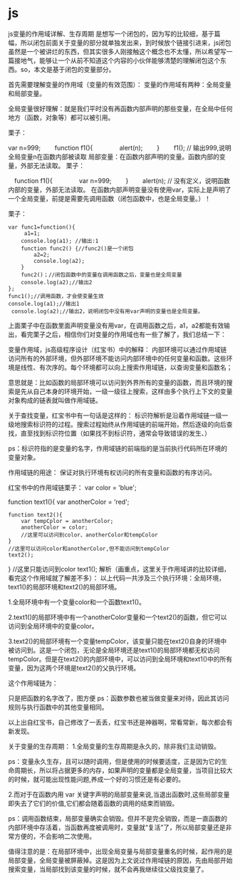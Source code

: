 # js
js变量的作用域详解、生存周期
是想写一个闭包的，因为写的比较细，基于篇幅，所以闭包前面关于变量的部分就单独发出来，到时候放个链接引进来，js闭包虽然是一个被讲烂的东西，但其实很多人刚接触这个概念也不太懂，所以希望写一篇接地气，能够让一个从前不知道这个内容的小伙伴能够清楚的理解闭包这个东西。so，本文是基于闭包的变量部分。

首先需要理解变量的作用域（变量的有效范围）：
变量的作用域有两种：全局变量和局部变量。

全局变量很好理解：就是我们平时没有再函数内部声明的那些变量，在全局中任何地方（函数，对象等）都可以被引用。

栗子：

var n=999;
　　function f1(){
　　　　alert(n);
　　}
　　f1(); // 输出999,说明全局变量n在函数内部被读取
局部变量：在函数内部声明的变量。函数内部的变量，外部无法读取。
栗子：

　function f1(){
　　　　var n=999;
　　}
　　alert(n); // 没有定义，说明函数内部的变量，外部无法读取。
在函数内部声明变量没有使用var，实际上是声明了一个全局变量，前提是需要先调用函数（闭包函数中，也是全局变量。）！

栗子：

    var func1=function(){
         a1=1;
        console.log(a1); //输出:1
        function func2() {//func2()是一个闭包
            a2=2;
            console.log(a2);
        }
        func2()；//闭包函数中的变量在调用函数之后，变量也是全局变量
        console.log(a2);//输出2
    };
    func1();//调用函数，才会使变量生效
    console.log(a1);//输出1
     console.log(a2);//输出2，说明闭包中没有用var声明的变量也是全局变量。
上面栗子中在函数里面声明变量没有用var，在调用函数之后，a1，a2都能有效输出，看完栗子之后，相信你们对变量的作用域也有一些了解了，我们总结一下：

变量作用域，js高级程序设计（红宝书）中的解释：
内部环境可以通过作用域链访问所有的外部环境，但外部环境不能访问内部环境中的任何变量和函数。这些环境是线性、有次序的。每个环境都可以向上搜索作用域链，以查询变量和函数名；

意思就是：比如函数的局部环境可以访问到外界所有的变量的函数，而且环境的搜索是先从自己本身的环境开始，一级一级往上搜索，这样由多个执行上下文的变量对象构成的链表就叫做作用域链。

关于查找变量，红宝书中有一句话是这样的：
标识符解析是沿着作用域链一级一级地搜索标识符的过程。搜索过程始终从作用域链的前端开始，然后逐级的向后查找，直至找到标识符位置（如果找不到标识符，通常会导致错误的发生、）

ps：标识符指的是变量的名字，作用域链的前端指的是当前执行代码所在环境的变量对象。

作用域链的用途：
保证对执行环境有权访问的所有变量和函数的有序访问。

红宝书中的作用域链栗子：
var color = 'blue';

function text1(){
    var anotherColor = 'red';

    function text2(){
        var tempCplor = anotherColor;
        anotherColor = color;
        //这里可以访问到color、anotherColor和tempColor
    }
    //这里可以访问color和anotherColor,但不能访问到tempColor
    text2();
}
//这里只能访问到color
text1();
解析（画重点，这里关于作用域讲的比较详细，看完这个作用域就了解差不多）：
以上代码一共涉及三个执行环境：全局环境，text1()的局部环境和text2()的局部环境。

1.全局环境中有一个变量color和一个函数text1()。

2.text1()的局部环境中有一个anotherColor变量和一个text2()的函数，但它可以访问到全局环境中的变量color。

3.text2()的局部环境有一个变量tempColor，该变量只能在text2()自身的环境中被访问到。这是一个闭包，无论是全局环境还是text1()的局部环境都无权访问tempColor。但是在text2()的内部环境中，可以访问到全局环境和text1()中的所有变量，因为这两个环境是text2()的父执行环境。

这个作用域链为：


只是把函数的名字改了，图方便
ps：函数参数也被当做变量来对待，因此其访问规则与执行函数中的其他变量相同。

以上出自红宝书，自己修改了一丢丢，红宝书还是神器啊，常看常新，每次都会有新发现。

关于变量的生存周期：
1.全局变量的生存周期是永久的，除非我们主动销毁。

ps：变量永久生存，且可以随时调用，但是使用的时候要适度，正是因为它的生命周期长，所以将占据更多的内存，如果声明的变量都是全局变量，当项目比较大的时候，就可能出现性能问题,养成一个好的习惯还是有必要的。

2.而对于在函数内用 var 关键字声明的局部变量来说,当退出函数时,这些局部变量即失去了它们的价值,它们都会随着函数的调用的结束而销毁。

ps：调用函数结束，局部变量确实会销毁。但并不是完全销毁，而是一直函数的内部环境中存活着，当函数再度被调用时，变量就“复活”了，所以局部变量还是非常方便的，不会影响二次使用。

值得注意的是：在局部环境中，出现全局变量与局部变量重名的时候，起作用的是局部变量，全局变量被屏蔽掉。这是因为上文说过作用域链的原因，先由局部开始搜索变量，当局部找到该变量的时候，就不会再我继续往父级找变量了。
